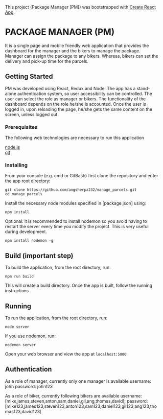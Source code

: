 This project (Package Manager [PM]) was bootstrapped with [Create React App](https://github.com/facebook/create-react-app).

# PACKAGE MANAGER (PM)

It is a single page and mobile friendly web application that provides the dashboard for the manager and the bikers to manage the package. Manager can assign the package to any bikers. Whereas, bikers can set the delivery and pick-up time for the parcels.

## Getting Started

PM was developed using React, Redux and Node. The app has a stand-alone authentication system, so user accessibility can be controlled. The user can select the role as manager or bikers. The functionality of the dashboard depends on the role he/she is accounted. Once the user is logged in, upon reloading the page, he/she gets the same content on the screen, unless logged out.

### Prerequisites

The following web technologies are necessary to run this application

[node.js](https://nodejs.org/en/)<br/>
[git](https://git-scm.com/downloads)

### Installing

From your console (e.g. cmd or GitBash) first clone the repository and enter the app root directory:

```
git clone https://github.com/angsherpa232/manage_parcels.git
cd manage_parcels
```

Install the necessary node modules specified in [package.json] using:

```
npm install
```

Optional: It is recommended to install nodemon so you avoid having to restart the server every time you modify the project. This is very useful during development.

```
npm install nodemon -g
```

## Build (important step)

To build the application, from the root directory, run:

```
npm run build
```

This will create a build directory. Once the app is built, follow the running instructions

## Running

To run the application, from the root directory, run:

```
node server
```

If you use nodemon, run:

```
nodemon server
```

Open your web browser and view the app at `localhost:5000`

## Authentication

As a role of manager, currently only one manager is available
username: john
password: john123

As a role of biker, currently following bikers are available
username: [mike,james,steven,anton,sam,daniel,gil,ang,thomas,david];
password:[mike123,james123,steven123,anton123,sam123,daniel123,gil123,ang123,thomas123,david123]
